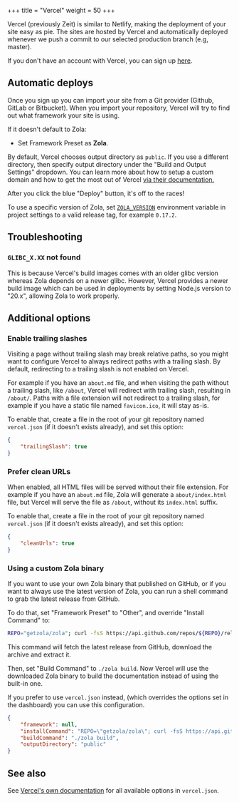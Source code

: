 +++
title = "Vercel"
weight = 50
+++

Vercel (previously Zeit) is similar to Netlify, making the deployment of your site easy as pie.
The sites are hosted by Vercel and automatically deployed whenever we push a commit to our
selected production branch (e.g, master).

If you don't have an account with Vercel, you can sign up [here](https://vercel.com/signup).

## Automatic deploys

Once you sign up you can import your site from a Git provider (Github, GitLab or Bitbucket). 
When you import your repository, Vercel will try to find out what framework your site is using.

If it doesn't default to Zola:
- Set Framework Preset as **Zola**.

By default, Vercel chooses output directory as `public`. If you use a different directory, then
specify output directory under the "Build and Output Settings" dropdown.
You can learn more about how to setup a custom domain and how to get the most out of Vercel
[via their documentation.](https://vercel.com/docs) 

After you click the blue "Deploy" button, it's off to the races!

To use a specific version of Zola, set [`ZOLA_VERSION`](https://vercel.com/docs/deployments/environments#specifying-framework-versions) environment variable in project settings to a valid
release tag, for example `0.17.2`.

## Troubleshooting

### `GLIBC_X.XX` not found

This is because Vercel's build images comes with an older glibc version whereas Zola 
depends on a newer glibc. However, Vercel provides a newer build image which can be used in
deployments by setting Node.js version to "20.x", allowing Zola to work properly.

## Additional options

### Enable trailing slashes

Visiting a page without trailing slash may break relative paths, so you might want to configure
Vercel to always redirect paths with a trailing slash. By default, redirecting to a trailing
slash is not enabled on Vercel.

For example if you have an `about.md` file, and when visiting the path without a trailing
slash, like `/about`, Vercel will redirect with trailing slash, resulting in `/about/`.
Paths with a file extension will not redirect to a trailing slash, for example if you
have a static file named `favicon.ico`, it will stay as-is.

To enable that, create a file in the root of your git repository named `vercel.json`
(if it doesn't exists already), and set this option:

```json
{
    "trailingSlash": true
}
```

### Prefer clean URLs

When enabled, all HTML files will be served without their file extension. For example
if you have an `about.md` file, Zola will generate a `about/index.html` file, but Vercel
will serve the file as `/about`, without its `index.html` suffix.

To enable that, create a file in the root of your git repository named `vercel.json`
(if it doesn't exists already), and set this option:

```json
{
    "cleanUrls": true
}
```

### Using a custom Zola binary

If you want to use your own Zola binary that published on GitHub, or if you want to
always use the latest version of Zola, you can run a shell command to grab the
latest release from GitHub.

To do that, set "Framework Preset" to "Other", and override "Install Command" to:

```bash
REPO="getzola/zola"; curl -fsS https://api.github.com/repos/${REPO}/releases/latest | grep -oP '"browser_download_url": ?"\K(.+linux-gnu.tar.gz)' | xargs -n 1 curl -fsSL -o zola.tar.gz && tar -xzvf zola.tar.gz
```

This command will fetch the latest release from GitHub, download the archive and extract it.

Then, set "Build Command" to `./zola build`. Now Vercel will use the downloaded Zola 
binary to build the documentation instead of using the built-in one.

If you prefer to use `vercel.json` instead, (which overrides the options set in the dashboard)
you can use this configuration.

```json
{
    "framework": null,
    "installCommand": "REPO=\"getzola/zola\"; curl -fsS https://api.github.com/repos/${REPO}/releases/latest | grep -oP '\"browser_download_url\": ?\"\\K(.+linux-gnu.tar.gz)' | xargs -n 1 curl -fsSL -o zola.tar.gz && tar -xzvf zola.tar.gz",
    "buildCommand": "./zola build",
    "outputDirectory": "public"
}
```

## See also

See [Vercel's own documentation](https://vercel.com/docs/projects/project-configuration) 
for all available options in `vercel.json`.